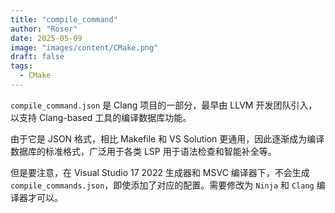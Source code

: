 ```yaml
---
title: "compile_command"
author: "Roser"
date: 2025-05-09
image: "images/content/CMake.png"
draft: false
tags:
  - CMake
---
```

`compile_command.json` 是 Clang 项目的一部分，最早由 LLVM 开发团队引入，以支持 Clang-based 工具的编译数据库功能。

由于它是 JSON 格式，相比 Makefile 和 VS Solution 更通用，因此逐渐成为编译数据库的标准格式，广泛用于各类 LSP 用于语法检查和智能补全等。

但是要注意，在 Visual Studio 17 2022 生成器和 MSVC 编译器下，不会生成 `compile_commands.json`，即使添加了对应的配置。需要修改为 `Ninja` 和 `Clang` 编译器才可以。